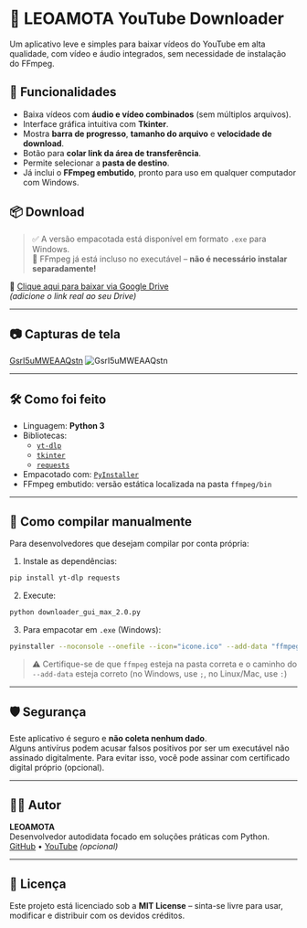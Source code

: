 
# 🎥 LEOAMOTA YouTube Downloader

Um aplicativo leve e simples para baixar vídeos do YouTube em alta qualidade, com vídeo e áudio integrados, sem necessidade de instalação do FFmpeg.

## 🚀 Funcionalidades

- Baixa vídeos com **áudio e vídeo combinados** (sem múltiplos arquivos).
- Interface gráfica intuitiva com **Tkinter**.
- Mostra **barra de progresso**, **tamanho do arquivo** e **velocidade de download**.
- Botão para **colar link da área de transferência**.
- Permite selecionar a **pasta de destino**.
- Já inclui o **FFmpeg embutido**, pronto para uso em qualquer computador com Windows.

## 📦 Download

> ✅ A versão empacotada está disponível em formato `.exe` para Windows.  
> 🧊 FFmpeg já está incluso no executável – **não é necessário instalar separadamente!**

🔗 [Clique aqui para baixar via Google Drive](https://drive.google.com/YOUR_LINK_AQUI)  
*(adicione o link real ao seu Drive)*

---

## 📷 Capturas de tela

[GsrI5uMWEAAQstn](https://github.com/user-attachments/assets/b7ecf2d2-72c5-4a6e-b95b-e4125cfc427a)
![GsrI5uMWEAAQstn](https://github.com/user-attachments/assets/a8bf9320-9536-4880-b0d2-3cc4a0f67034)

---

## 🛠 Como foi feito

- Linguagem: **Python 3**
- Bibliotecas:
  - [`yt-dlp`](https://github.com/yt-dlp/yt-dlp)
  - [`tkinter`](https://docs.python.org/3/library/tkinter.html)
  - [`requests`](https://docs.python-requests.org/)
- Empacotado com: [`PyInstaller`](https://pyinstaller.org/)
- FFmpeg embutido: versão estática localizada na pasta `ffmpeg/bin`

---

## 🧪 Como compilar manualmente

Para desenvolvedores que desejam compilar por conta própria:

1. Instale as dependências:

```bash
pip install yt-dlp requests
```

2. Execute:

```bash
python downloader_gui_max_2.0.py
```

3. Para empacotar em `.exe` (Windows):

```bash
pyinstaller --noconsole --onefile --icon="icone.ico" --add-data "ffmpeg;ffmpeg" downloader_gui_max_2.0.py
```

> ⚠️ Certifique-se de que `ffmpeg` esteja na pasta correta e o caminho do `--add-data` esteja correto (no Windows, use `;`, no Linux/Mac, use `:`)

---

## 🛡️ Segurança

Este aplicativo é seguro e **não coleta nenhum dado**.  
Alguns antivírus podem acusar falsos positivos por ser um executável não assinado digitalmente. Para evitar isso, você pode assinar com certificado digital próprio (opcional).

---

## 👨‍💻 Autor

**LEOAMOTA**  
Desenvolvedor autodidata focado em soluções práticas com Python.  
[GitHub](https://github.com/seuusuario) • [YouTube](https://youtube.com/...) *(opcional)*

---

## 📄 Licença

Este projeto está licenciado sob a **MIT License** – sinta-se livre para usar, modificar e distribuir com os devidos créditos.
